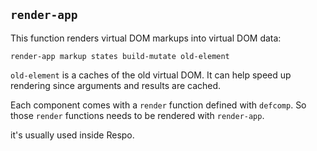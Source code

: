 ## `render-app`

This function renders virtual DOM markups into virtual DOM data:

```
render-app markup states build-mutate old-element
```

`old-element` is a caches of the old virtual DOM.
It can help speed up rendering since arguments and results are cached.

Each component comes with a `render` function defined with `defcomp`.
So those `render` functions needs to be rendered with `render-app`.

it's usually used inside Respo.
